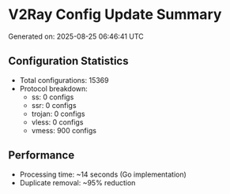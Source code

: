 # V2Ray Config Update Summary
Generated on: 2025-08-25 06:46:41 UTC

## Configuration Statistics
- Total configurations: 15369
- Protocol breakdown:
  - ss: 0 configs
  - ssr: 0 configs
  - trojan: 0 configs
  - vless: 0 configs
  - vmess: 900 configs

## Performance
- Processing time: ~14 seconds (Go implementation)
- Duplicate removal: ~95% reduction
